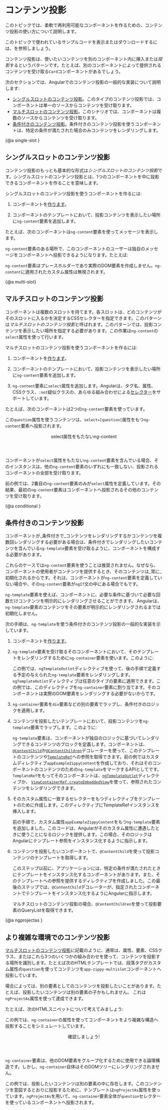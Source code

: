 # コンテンツ投影

このトピックでは、柔軟で再利用可能なコンポーネントを作るための、コンテンツ投影の使い方について説明します。

<div class="alert is-helpful">

このトピックで使われているサンプルコードを表示またはダウンロードするには、<live-example></live-example>を参照しましょう。

</div>

コンテンツ投影は、使いたいコンテンツを別のコンポーネント内に挿入または*投影*するというパターンです。たとえば、別のコンポーネントによって提供されるコンテンツを受け取る`Card`コンポーネントがあるでしょう。

次のセクションでは、Angularでのコンテンツ投影の一般的な実装について説明します:

* [シングルスロットのコンテンツ投影](#single-slot)。このタイプのコンテンツ投影では、コンポーネントは単一のソースからコンテンツを受け取ります。
* [マルチスロットのコンテンツ投影](#multi-slot)。このシナリオでは、コンポーネントは複数のソースからコンテンツを受け取ります。
* [条件付きのコンテンツ投影](#conditional)。条件付きのコンテンツ投影を使うコンポーネントは、特定の条件が満たされた場合のみコンテンツをレンダリングします。

{@a single-slot }
## シングルスロットのコンテンツ投影

コンテンツ投影のもっとも基本的な形式は*シングルスロットのコンテンツ投影*です。シングルスロットのコンテンツ投影とは、1つのコンポーネントを中に投影できるコンポーネントを作ることを意味します。

シングルスロットのコンテンツ投影を使うコンポーネントを作るには:

1. コンポーネントを[作ります](guide/component-overview)。

1. コンポーネントのテンプレートにおいて、投影コンテンツを表示したい場所に`ng-content`要素を追加します。

たとえば、次のコンポーネントは`ng-content`要素を使ってメッセージを表示します。

<code-example path="content-projection/src/app/zippy-basic/zippy-basic.component.ts" header="content-projection/src/app/zippy-basic/zippy-basic.component.ts"></code-example>

`ng-content`要素のある場所で、このコンポーネントのユーザーは独自のメッセージをコンポーネントへ投影できるようになります。たとえば:

<code-example path="content-projection/src/app/app.component.html" header="content-projection/src/app/app.component.html"
region="single-slot"></code-example>

<div class="alert is-helpful">

`ng-content`要素はプレースホルダーであり実際のDOM要素を作成しません。`ng-content`に適用されたカスタム属性は無視されます。

</div>

{@a multi-slot}
## マルチスロットのコンテンツ投影

コンポーネントは複数のスロットを持てます。各スロットは、どのコンテンツがそのスロットに入るかを決定するCSSセレクターを指定できます。このパターンは*マルチスロットのコンテンツ投影*と呼ばれます。このパターンでは、投影コンテンツを表示したい場所を指定する必要があります。この作業は`ng-content`の`select`属性を使って行います。

マルチスロットのコンテンツ投影を使うコンポーネントを作るには:

1. コンポーネントを[作ります](guide/component-overview)。

1. コンポーネントのテンプレートにおいて、投影コンテンツを表示したい場所に`ng-content`要素を追加します。

1. `ng-content`要素に`select`属性を追加します。Angularは、タグ名、属性、CSSクラス、`:not`疑似クラスの、あらゆる組み合わせによる[セレクター](https://developer.mozilla.org/en-US/docs/Web/CSS/CSS_Selectors)をサポートしています。

たとえば、次のコンポーネントは2つの`ng-content`要素を使っています。

 <code-example path="content-projection/src/app/zippy-multislot/zippy-multislot.component.ts" header="content-projection/src/app/zippy-multislot/zippy-multislot.component.ts"></code-example>

この`question`属性を使うコンテンツは、`select=[question]`属性をもつ`ng-content`要素へ投影されます。

<code-example path="content-projection/src/app/app.component.html" header="content-projection/src/app/app.component.html"
region="multi-slot"></code-example>

<div class="callout is-helpful">

<header>select属性をもたないng-content</header>

コンポーネントが`select`属性をもたない`ng-content`要素を含んでいる場合、そのインスタンスは、他の`ng-content`要素のいずれにも一致しない、投影されるコンポーネントの全部を受け取ります。

前の例では、2番目の`ng-content`要素のみが`select`属性を定義しています。その結果、最初の`ng-content`要素はコンポーネントへ投影されるその他のコンテンツを受け取ります。

</div>

{@a conditional }

## 条件付きのコンテンツ投影

コンポーネントが_条件付きで_コンテンツをレンダリングするかコンテンツを複数回レンダリングする必要がある場合は、条件付きでレンダリングしたいコンテンツを含んでいる`ng-template`要素を受け取るように、コンポーネントを構成する必要があります。

これらのケースでは`ng-content`要素を使うことは推奨されません。なぜなら、コンポーネントの使用者がコンテンツを提供するとき、そのコンテンツは_常に_初期化されるからです。それは、コンポーネントが`ng-content`要素を定義していない場合や、その`ng-content`要素が`ngIf`文の中にある場合でもです。

`ng-template`要素を使えば、コンポーネントに、必要な条件に基づいて必要な回数だけコンテンツを明示的にレンダリングさせることができます。 Angularは、`ng-template`要素のコンテンツをその要素が明示的にレンダリングされるまでは初期化しません。

次の手順は、`ng-template`を使う条件付きのコンテンツ投影の一般的な実装を示しています。

1. コンポーネントを[作ります](guide/component-overview)。

1. `ng-template`要素を受け取るそのコンポーネントにおいて、そのテンプレートをレンダリングするために`ng-container`要素を使います。このように:

   <code-example path="content-projection/src/app/example-zippy.template.html" header="content-projection/src/app/example-zippy.template.html" region="ng-container">
   </code-example>

   この例では、`ngTemplateOutlet`ディレクティブを使って、後の手順で定義する予定の与えられた`ng-template`要素をレンダリングします。`ngTemplateOutlet`ディレクティブは任意のタイプの要素に適用できます。この例では、このディレクティブを`ng-container`要素に割り当てます。そのコンポーネントは実際のDOM要素をレンダリングする必要がないからです。

1. `ng-container`要素を`div`要素などの別の要素でラップし、条件付きのロジックを適用します。

      <code-example path="content-projection/src/app/example-zippy.template.html"  header="content-projection/src/app/example-zippy.template.html" region="ngif">
      </code-example>

1. コンテンツを投影したいテンプレートにおいて、投影コンテンツを`ng-template`要素でラップします。このように:

      <code-example path="content-projection/src/app/app.component.html" region="ng-template">
      </code-example>

   `ng-template`要素は、コンポーネントが独自のロジックに基づいてレンダリングできるコンテンツのブロックを定義します。コンポーネントは、 [`@ContentChild`](/api/core/ContentChild)か[`@ContentChildren`](/api/core/ContentChildren)デコレーターを使って、このテンプレートのコンテンツや[`TemplateRef`](/api/core/TemplateRef)への参照を取得できます。前の例ではカスタムディレクティブ`appExampleZippyContent`を作成しており、それはそのコンポーネントのコンテンツのための`ng-template`をマークするAPIとしてです。`TemplateRef`をもってそのコンポーネントは、[`ngTemplateOutlet`](/api/common/NgTemplateOutlet)ディレクティブか、 [`ViewContainerRef.createEmbeddedView`](/api/core/ViewContainerRef#createembeddedview)を使って、参照されたコンテンツをレンダリングできます。

1. そのカスタム属性に一致するセレクターをもつディレクティブをテンプレートのために作成します。このディレクティブにTemplateRefインスタンスを挿入します。

   <code-example path="content-projection/src/app/app.component.ts" header="content-projection/src/app/app.component.ts" region="zippycontentdirective">
   </code-example>

   前の手順で、カスタム属性`appExampleZippyContent`をもつ`ng-template`要素を追加しました。このコードは、Angularがそのカスタム属性に遭遇したときに使うことになるロジックを提供します。この場合、そのロジックはAngularにテンプレート参照をインスタンス化するように指示します。

1. コンテンツを投影したいコンポーネントで、`@ContentChild`を使って投影コンテンツのテンプレートを取得します。

   <code-example path="content-projection/src/app/app.component.ts" header="content-projection/src/app/app.component.ts" region="contentchild">
   </code-example>

   このステップ以前に、アプリケーションには、特定の条件が満たされたときにテンプレートをインスタンス化するコンポーネントがあります。また、そのテンプレートへの参照を提供するディレクティブを作成しました。この最後のステップでは、`@ContentChild`デコレーターが、指定されたコンポーネントでテンプレートをインスタンス化するようにAngularに指示します。

   <div class="alert is-helpful">

   マルチスロットのコンテンツ投影の場合、`@ContentChildren`を使って投影要素のQueryListを取得できます。

   </div>

{@a ngprojectas }

## より複雑な環境でのコンテンツ投影

[マルチスロットのコンテンツ投影](#multi-slot)に記載のように、通常は、属性、要素、CSSクラス、またはこれら3つのいくつかの組み合わせを使って、コンテンツを投影する場所を識別します。たとえば次のHTMLテンプレートでは、段落タグがカスタム属性の`question`を使ってコンテンツを`app-zippy-multislot`コンポーネントへ投影しています。

<code-example path="content-projection/src/app/app.component.html" header="content-projection/src/app/app.component.html"
region="multi-slot"></code-example>

場合によっては、別の要素としてのコンテンツを投影したいことがあります。たとえば、投影したいコンテンツは別の要素の子かもしれません。
これは`ngProjectAs`属性を使って達成できます。

たとえば、次のHTMLスニペットについて考えてみましょう:

<code-example path="content-projection/src/app/app.component.html" header="content-projection/src/app/app.component.html" region="ngprojectas">
</code-example>

この例では、`ng-container`の属性を使ってコンポーネントをより複雑な構造へ投影することをシミュレートしています。

<div class="callout is-helpful">

<header>確認しましょう!</header>

`ng-container`要素は、他のDOM要素をグループ化するために使用できる論理構造です。しかし、`ng-container`自体はそのDOMツリーにレンダリングされません。

</div>

この例では、投影したいコンテンツは別の要素の中に存在します。このコンテンツを意図するとおりに投影するために、テンプレートは`ngProjectAs`属性を使っています。`ngProjectAs`を用いて、`ng-container`要素全体が`question`セレクターを使っているコンポーネントへ投影されます。
